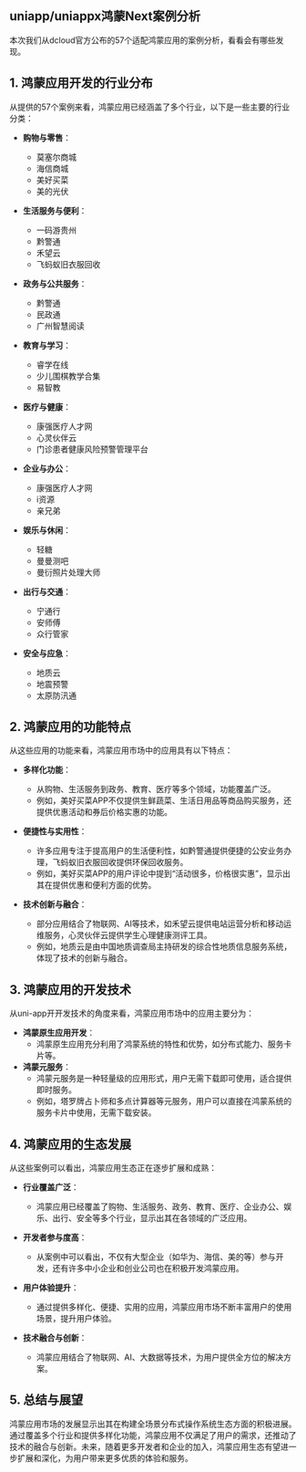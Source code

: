 ## uniapp/uniappx鸿蒙Next案例分析

本次我们从dcloud官方公布的57个适配鸿蒙应用的案例分析，看看会有哪些发现。

## 1. 鸿蒙应用开发的行业分布

从提供的57个案例来看，鸿蒙应用已经涵盖了多个行业，以下是一些主要的行业分类：

- **购物与零售**：
  - 莫塞尔商城
  - 海信商城
  - 美好买菜
  - 美的光伏

- **生活服务与便利**：
  - 一码游贵州
  - 黔警通
  - 禾望云
  - 飞蚂蚁旧衣服回收

- **政务与公共服务**：
  - 黔警通
  - 民政通
  - 广州智慧阅读

- **教育与学习**：
  - 睿学在线
  - 少儿围棋教学合集
  - 易智教

- **医疗与健康**：
  - 康强医疗人才网
  - 心灵伙伴云
  - 门诊患者健康风险预警管理平台

- **企业与办公**：
  - 康强医疗人才网
  - i资源
  - 亲兄弟

- **娱乐与休闲**：
  - 轻糖
  - 曼曼测吧
  - 曼衍照片处理大师

- **出行与交通**：
  - 宁通行
  - 安师傅
  - 众行管家

- **安全与应急**：
  - 地质云
  - 地震预警
  - 太原防汛通

## 2. 鸿蒙应用的功能特点

从这些应用的功能来看，鸿蒙应用市场中的应用具有以下特点：

- **多样化功能**：
  - 从购物、生活服务到政务、教育、医疗等多个领域，功能覆盖广泛。
  - 例如，美好买菜APP不仅提供生鲜蔬菜、生活日用品等商品购买服务，还提供优惠活动和券后价格实惠的功能。

- **便捷性与实用性**：
  - 许多应用专注于提高用户的生活便利性，如黔警通提供便捷的公安业务办理，飞蚂蚁旧衣服回收提供环保回收服务。
  - 例如，美好买菜APP的用户评论中提到“活动很多，价格很实惠”，显示出其在提供优惠和便利方面的优势。

- **技术创新与融合**：
  - 部分应用结合了物联网、AI等技术，如禾望云提供电站运营分析和移动运维服务，心灵伙伴云提供学生心理健康测评工具。
  - 例如，地质云是由中国地质调查局主持研发的综合性地质信息服务系统，体现了技术的创新与融合。

## 3. 鸿蒙应用的开发技术

从uni-app开开发技术的角度来看，鸿蒙应用市场中的应用主要分为：

- **鸿蒙原生应用开发**：
  - 鸿蒙原生应用充分利用了鸿蒙系统的特性和优势，如分布式能力、服务卡片等。
- **鸿蒙元服务**：
  - 鸿蒙元服务是一种轻量级的应用形式，用户无需下载即可使用，适合提供即时服务。
  - 例如，塔罗牌占卜师和多点计算器等元服务，用户可以直接在鸿蒙系统的服务卡片中使用，无需下载安装。

## 4. 鸿蒙应用的生态发展

从这些案例可以看出，鸿蒙应用生态正在逐步扩展和成熟：

- **行业覆盖广泛**：
  - 鸿蒙应用已经覆盖了购物、生活服务、政务、教育、医疗、企业办公、娱乐、出行、安全等多个行业，显示出其在各领域的广泛应用。

- **开发者参与度高**：
  - 从案例中可以看出，不仅有大型企业（如华为、海信、美的等）参与开发，还有许多中小企业和创业公司也在积极开发鸿蒙应用。

- **用户体验提升**：
  - 通过提供多样化、便捷、实用的应用，鸿蒙应用市场不断丰富用户的使用场景，提升用户体验。

- **技术融合与创新**：
  - 鸿蒙应用结合了物联网、AI、大数据等技术，为用户提供全方位的解决方案。

## 5. 总结与展望

鸿蒙应用市场的发展显示出其在构建全场景分布式操作系统生态方面的积极进展。通过覆盖多个行业和提供多样化功能，鸿蒙应用不仅满足了用户的需求，还推动了技术的融合与创新。未来，随着更多开发者和企业的加入，鸿蒙应用生态有望进一步扩展和深化，为用户带来更多优质的体验和服务。